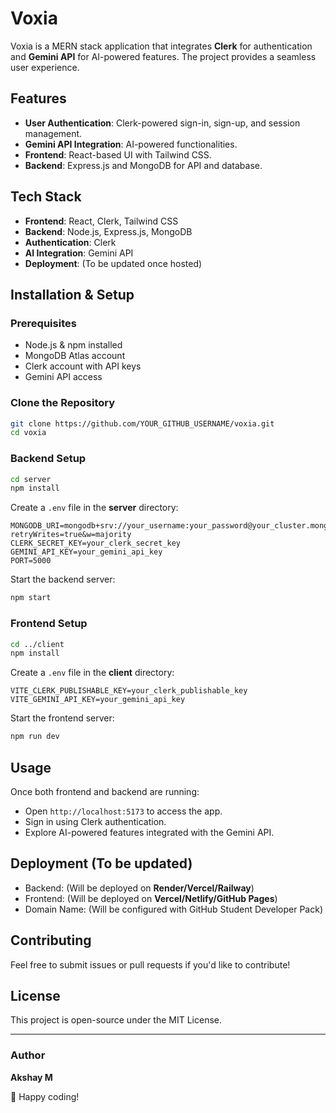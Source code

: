 # Voxia

Voxia is a MERN stack application that integrates **Clerk** for authentication and **Gemini API** for AI-powered features. The project provides a seamless user experience.

## Features

- **User Authentication**: Clerk-powered sign-in, sign-up, and session management.
- **Gemini API Integration**: AI-powered functionalities.
- **Frontend**: React-based UI with Tailwind CSS.
- **Backend**: Express.js and MongoDB for API and database.

## Tech Stack

- **Frontend**: React, Clerk, Tailwind CSS
- **Backend**: Node.js, Express.js, MongoDB
- **Authentication**: Clerk
- **AI Integration**: Gemini API
- **Deployment**: (To be updated once hosted)

## Installation & Setup

### Prerequisites

- Node.js & npm installed
- MongoDB Atlas account
- Clerk account with API keys
- Gemini API access

### Clone the Repository

```sh
git clone https://github.com/YOUR_GITHUB_USERNAME/voxia.git
cd voxia
```

### Backend Setup

```sh
cd server
npm install
```

Create a `.env` file in the **server** directory:

```env
MONGODB_URI=mongodb+srv://your_username:your_password@your_cluster.mongodb.net/your_db_name?retryWrites=true&w=majority
CLERK_SECRET_KEY=your_clerk_secret_key
GEMINI_API_KEY=your_gemini_api_key
PORT=5000
```

Start the backend server:

```sh
npm start
```

### Frontend Setup

```sh
cd ../client
npm install
```

Create a `.env` file in the **client** directory:

```env
VITE_CLERK_PUBLISHABLE_KEY=your_clerk_publishable_key
VITE_GEMINI_API_KEY=your_gemini_api_key
```

Start the frontend server:

```sh
npm run dev
```

## Usage

Once both frontend and backend are running:

- Open `http://localhost:5173` to access the app.
- Sign in using Clerk authentication.
- Explore AI-powered features integrated with the Gemini API.

## Deployment (To be updated)

- Backend: (Will be deployed on **Render/Vercel/Railway**)
- Frontend: (Will be deployed on **Vercel/Netlify/GitHub Pages**)
- Domain Name: (Will be configured with GitHub Student Developer Pack)

## Contributing

Feel free to submit issues or pull requests if you'd like to contribute!

## License

This project is open-source under the MIT License.

---

### Author

**Akshay M**

🚀 Happy coding!

